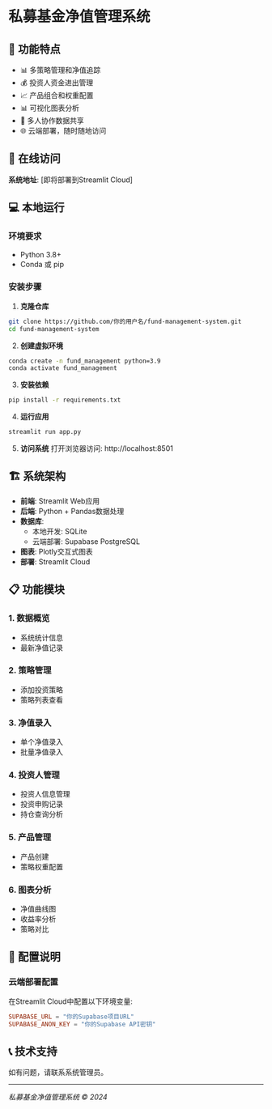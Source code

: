 # 私募基金净值管理系统

## 🌟 功能特点

- 📊 多策略管理和净值追踪
- 💰 投资人资金进出管理
- 📈 产品组合和权重配置
- 📊 可视化图表分析
- 👥 多人协作数据共享
- 🌐 云端部署，随时随地访问

## 🚀 在线访问

**系统地址**: [即将部署到Streamlit Cloud]

## 💻 本地运行

### 环境要求
- Python 3.8+
- Conda 或 pip

### 安装步骤

1. **克隆仓库**
```bash
git clone https://github.com/你的用户名/fund-management-system.git
cd fund-management-system
```

2. **创建虚拟环境**
```bash
conda create -n fund_management python=3.9
conda activate fund_management
```

3. **安装依赖**
```bash
pip install -r requirements.txt
```

4. **运行应用**
```bash
streamlit run app.py
```

5. **访问系统**
打开浏览器访问: http://localhost:8501

## 🏗️ 系统架构

- **前端**: Streamlit Web应用
- **后端**: Python + Pandas数据处理
- **数据库**: 
  - 本地开发: SQLite
  - 云端部署: Supabase PostgreSQL
- **图表**: Plotly交互式图表
- **部署**: Streamlit Cloud

## 📋 功能模块

### 1. 数据概览
- 系统统计信息
- 最新净值记录

### 2. 策略管理
- 添加投资策略
- 策略列表查看

### 3. 净值录入
- 单个净值录入
- 批量净值录入

### 4. 投资人管理
- 投资人信息管理
- 投资申购记录
- 持仓查询分析

### 5. 产品管理
- 产品创建
- 策略权重配置

### 6. 图表分析
- 净值曲线图
- 收益率分析
- 策略对比

## 🔧 配置说明

### 云端部署配置
在Streamlit Cloud中配置以下环境变量:
```toml
SUPABASE_URL = "你的Supabase项目URL"
SUPABASE_ANON_KEY = "你的Supabase API密钥"
```

## 📞 技术支持

如有问题，请联系系统管理员。

---

*私募基金净值管理系统 © 2024*